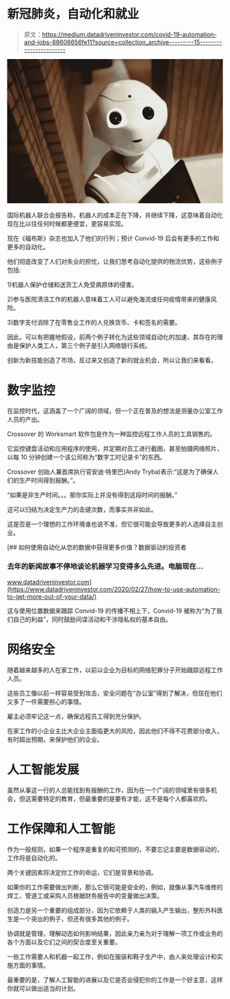 # 新冠肺炎，自动化和就业

> 原文：<https://medium.datadriveninvestor.com/covid-19-automation-and-jobs-88606656fe11?source=collection_archive---------15----------------------->

![](img/a9c5a64833f82767bcd68dc2b0a6d4f1.png)

国际机器人联合会报告称，机器人的成本正在下降，并继续下降，这意味着自动化现在比以往任何时候都更便宜，更容易实现。

现在《福布斯》杂志也加入了他们的行列；预计 Convid-19 后会有更多的工作和更多的自动化。

他们彻底改变了人们对失业的担忧，让我们思考自动化提供的物流优势，这些例子包括:

1)机器人保护仓储和送货工人免受病原体的侵害。

2)参与医院清洁工作的机器人意味着工人可以避免海流或任何疫情带来的健康风险。

3)数字支付消除了在零售业工作的人兑换货币、卡和签名的需要。

因此，可以有把握地假设，前两个例子转化为这些领域自动化的加速，其存在的理由是保护人类工人，第三个例子是引入网络银行系统。

创新为新技能创造了市场，反过来又创造了新的就业机会，所以让我们来看看。

# 数字监控

在监控时代，这涵盖了一个广阔的领域，但一个正在普及的想法是测量办公室工作人员的产出。

Crossover 的 Worksmart 软件包是作为一种监控远程工作人员的工具销售的。

它监控键盘活动和应用程序的使用，并定期对员工进行截图，甚至拍摄网络照片，以每 10 分钟创建一个该公司称为“数字工时记录卡”的东西。

Crossover 创始人兼首席执行官安迪·特里巴(Andy Tryba)表示:“这是为了确保人们的生产时间得到报酬。”。

“如果是非生产时间。。。那你实际上并没有得到这段时间的报酬。”

这可以归结为决定生产力的击键次数，而事实并非如此。

这是否是一个理想的工作环境谁也说不准，但它很可能会导致更多的人选择自主创业。

[](https://www.datadriveninvestor.com/2020/02/27/how-to-use-automation-to-get-more-out-of-your-data/) [## 如何使用自动化从您的数据中获得更多价值？数据驱动的投资者

### 去年的新闻故事不停地谈论机器学习变得多么先进。电脑现在…

www.datadriveninvestor.com](https://www.datadriveninvestor.com/2020/02/27/how-to-use-automation-to-get-more-out-of-your-data/) 

这与使用位置数据来跟踪 Convid-19 的传播不相上下，Convid-19 被称为“为了我们自己的利益”，同时鼓励间谍活动和干涉隐私权的基本自由。

# 网络安全

随着越来越多的人在家工作，以前以企业为目标的网络犯罪分子开始跟踪远程工作人员。

这些员工像以前一样容易受到攻击，安全问题在“办公室”得到了解决，但现在他们又多了一件需要担心的事情。

雇主必须牢记这一点，确保远程员工得到充分保护。

在家工作的小企业主比大企业主面临更大的风险，因此他们不得不花费部分收入，有时超出预期，来保护他们的企业。

# 人工智能发展

虽然从事这一行的人总能找到有报酬的工作，因为在一个广阔的领域里有很多机会，但这需要特定的教育，但最重要的是要有才能，这不是每个人都喜欢的。

# 工作保障和人工智能

作为一般规则，如果一个程序是重复的和可预测的，不要忘记主要是数据驱动的，工作将是自动化的。

两个关键因素将决定你工作的命运，它们是背景和协调。

如果你的工作需要做出判断，那么它很可能是安全的，例如，就像从事汽车维修的焊工、管道工或采购人员根据财务报告中的变量做出决策。

创造力是另一个重要的组成部分，因为它依赖于人类的输入产生输出，整形外科医生是一个突出的例子，但还有很多其他的例子。

协调就是管理，理解动态如何影响结果，因此亲力亲为对于理解一项工作或业务的各个方面以及它们之间的契合度至关重要。

一些工作需要人和机器一起工作，例如在服装和鞋子生产中，由人来处理设计和实施方面的事情。

最重要的是，了解人工智能的进展以及它是否会侵犯你的工作是一个好主意，这样你就可以做出适当的计划。